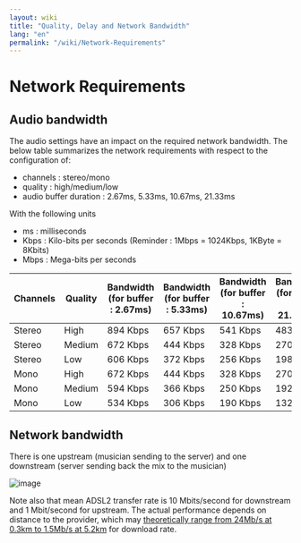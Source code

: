 ```yaml
---
layout: wiki
title: "Quality, Delay and Network Bandwidth"
lang: "en"
permalink: "/wiki/Network-Requirements"
---
```


# Network Requirements

## Audio bandwidth

The audio settings have an impact on the required network bandwidth. The below table summarizes the network requirements with respect to the configuration of:
* channels : stereo/mono
* quality : high/medium/low
* audio buffer duration : 2.67ms, 5.33ms, 10.67ms, 21.33ms

With the following units
* ms : milliseconds
* Kbps : Kilo-bits per seconds (Reminder : 1Mbps = 1024Kbps, 1KByte = 8Kbits)
* Mbps : Mega-bits per seconds

| Channels  | Quality | Bandwidth (for buffer : 2.67ms) |  Bandwidth (for buffer : 5.33ms) | Bandwidth (for buffer : 10.67ms) | Bandwidth (for buffer : 21.33ms) |
| --------- | ------ | -------- | -------- | -------- | -------- |
| Stereo    | High   | 894 Kbps | 657 Kbps | 541 Kbps | 483 Kbps |
| Stereo    | Medium | 672 Kbps | 444 Kbps | 328 Kbps | 270 Kbps |
| Stereo    | Low    | 606 Kbps | 372 Kbps | 256 Kbps | 198 Kbps |
| Mono      | High   | 672 Kbps | 444 Kbps | 328 Kbps | 270 Kbps |
| Mono      | Medium | 594 Kbps | 366 Kbps | 250 Kbps | 192 Kbps |
| Mono      | Low    | 534 Kbps | 306 Kbps | 190 Kbps | 132 Kbps |

## Network bandwidth

There is one upstream (musician sending to the server) and one downstream (server sending back the mix to the musician)

![image](https://user-images.githubusercontent.com/9976944/79274940-999b0b00-7ea5-11ea-85be-3ded5ee198d5.png)

Note also that mean ADSL2 transfer rate is 10 Mbits/second for downstream and 1 Mbit/second for upstream. The actual performance depends on distance to the provider, which may [theoretically range from 24Mb/s at 0.3km to 1.5Mb/s at 5.2km](https://en.wikipedia.org/wiki/Asymmetric_digital_subscriber_line) for download rate.

